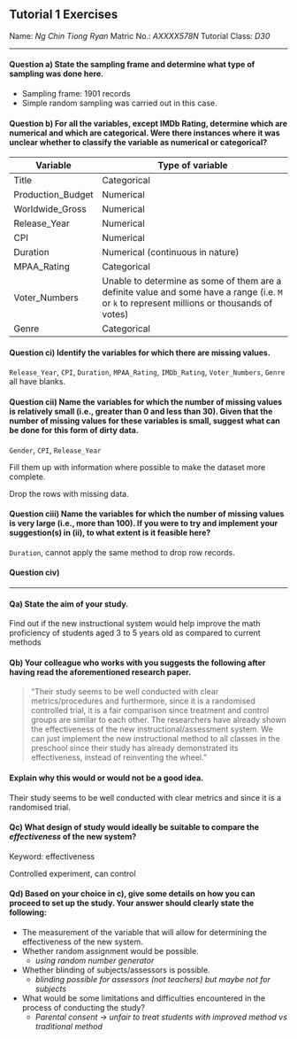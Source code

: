 ## Tutorial 1 Exercises

Name: *Ng Chin Tiong Ryan*
Matric No.: *AXXXX578N*
Tutorial Class: *D30*

---
#### Question a) State the sampling frame and determine what type of sampling was done here.

- Sampling frame: 1901 records
- Simple random sampling was carried out in this case.

#### Question b) For all the variables, except IMDb Rating, determine which are numerical and which are categorical. Were there instances where it was unclear whether to classify the variable as numerical or categorical?

| Variable          | Type of variable                                                                                                                             |
| ----------------- | -------------------------------------------------------------------------------------------------------------------------------------------- |
| Title             | Categorical                                                                                                                                  |
| Production_Budget | Numerical                                                                                                                                    |
| Worldwide_Gross   | Numerical                                                                                                                                    |
| Release_Year      | Numerical                                                                                                                                    |
| CPI               | Numerical                                                                                                                                    |
| Duration          | Numerical (continuous in nature)                                                                                                             |
| MPAA_Rating       | Categorical                                                                                                                                  |
| Voter_Numbers     | Unable to determine as some of them are a definite value and some have a range (i.e. `M` or `k` to represent millions or thousands of votes) |
| Genre             | Categorical                                                                                                                                  |

#### Question ci) Identify the variables for which there are missing values.
`Release_Year`, `CPI`, `Duration`, `MPAA_Rating`, `IMDb_Rating`, `Voter_Numbers`, `Genre` all have blanks.

#### Question cii) Name the variables for which the number of missing values is relatively small (i.e., greater than 0 and less than 30). Given that the number of missing values for these variables is small, suggest what can be done for this form of dirty data. 

`Gender`, `CPI`, `Release_Year`

Fill them up with information where possible to make the dataset more complete. 

Drop the rows with missing data.

#### Question ciii) Name the variables for which the number of missing values is very large (i.e., more than 100). If you were to try and implement your suggestion(s) in (ii), to what extent is it feasible here?

`Duration`, cannot apply the same method to drop row records.


#### Question civ) 

---

#### Qa) State the aim of your study. 
Find out if the new instructional system would help improve the math proficiency of students aged 3 to 5 years old as compared to current methods

#### Qb) Your colleague who works with you suggests the following after having read the aforementioned research paper.  
> “Their study seems to be well conducted with clear metrics/procedures and furthermore, since it is a randomised controlled trial, it is a fair comparison since treatment and control groups are similar to each other. The researchers have already shown the effectiveness of the new instructional/assessment system. We can just implement the new instructional method to all classes in the preschool since their study has already demonstrated its effectiveness, instead of reinventing the wheel.” 
#### Explain why this would or would not be a good idea. 
Their study seems to be well conducted with clear metrics and since it is a randomised trial.

#### Qc) What design of study would ideally be suitable to compare the *effectiveness* of the new system?  

Keyword: effectiveness

Controlled experiment, can control
 
#### Qd) Based on your choice in c), give some details on how you can proceed to set up the study. Your answer should clearly state the following: 
- The measurement of the variable that will allow for determining the effectiveness of the new system.  
- Whether random assignment would be possible. 
	- *using random number generator*
- Whether blinding of subjects/assessors is possible. 
	- *blinding possible for assessors (not teachers) but maybe not for subjects*
- What would be some limitations and difficulties encountered in the process of conducting the study? 
	- *Parental consent -> unfair to treat students with improved method vs traditional method*